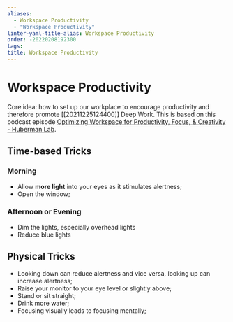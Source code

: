 ```yaml
---
aliases:
  - Workspace Productivity
  - "Workspace Productivity"
linter-yaml-title-alias: Workspace Productivity
order: -20220208192300
tags: 
title: Workspace Productivity
---
```


# Workspace Productivity

Core idea: how to set up our workplace to encourage productivity and therefore promote [[20211225124400]] Deep Work. This is based on this podcast episode [Optimizing Workspace for Productivity, Focus, & Creativity - Huberman Lab](https://hubermanlab.com/optimizing-workspace-for-productivity-focus-and-creativity/).

## Time-based Tricks

### Morning

- Allow **more light** into your eyes as it stimulates alertness;
- Open the window;

### Afternoon or Evening

- Dim the lights, especially overhead lights
- Reduce blue lights

## Physical Tricks

- Looking down can reduce alertness and vice versa, looking up can increase alertness;
- Raise your monitor to your eye level or slightly above;
- Stand or sit straight;
- Drink more water;
- Focusing visually leads to focusing mentally;